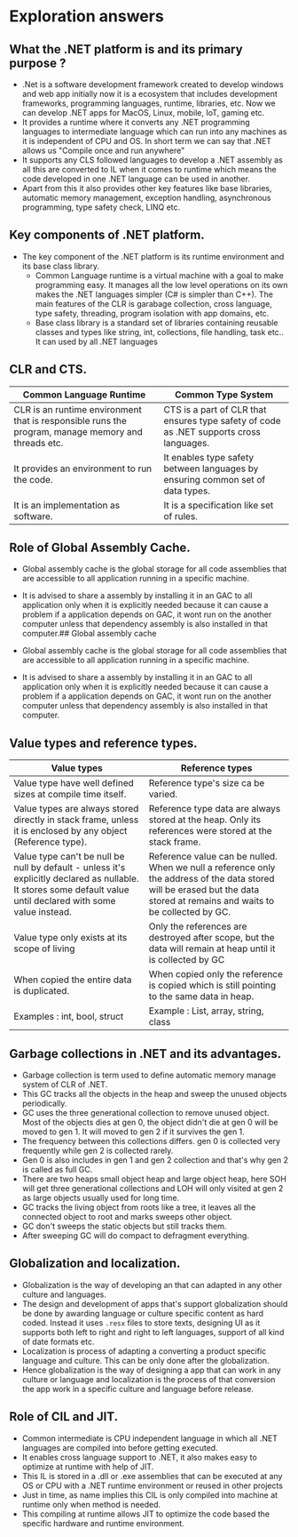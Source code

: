 ﻿# Exploration answers

## What the .NET platform is and its primary purpose ?
 
* .Net is a software development framework created to develop windows and web app initially now it is a ecosystem that includes development frameworks, programming languages, runtime, libraries, etc. Now we can develop .NET apps for MacOS, Linux, mobile, IoT, gaming etc.
* It provides a runtime where it converts any .NET  programming languages to intermediate language which can run into any machines as it is independent of CPU and OS. In short term we can say that .NET allows us "Compile once and run anywhere"
* It supports any CLS followed languages to develop a .NET assembly as all this are converted to IL when it comes to runtime which means the code developed in one .NET language can be used in another.
* Apart from this it also provides other key features like base libraries, automatic memory management, exception handling, asynchronous programming, type safety check, LINQ etc.
 
 
## Key components of .NET platform.
 
* The key component of the .NET platform is its runtime environment and its base class library.
  * Common Language runtime is a virtual machine with a goal to make programming easy. It manages all the low level operations on its own makes the .NET languages simpler (C# is simpler than C++). The main features of the CLR is garabage collection, cross language, type safety, threading, program isolation with app domains, etc.
  * Base class library is a standard set of libraries containing reusable classes and types like string, int, collections, file handling, task etc.. It can used by all .NET languages


## CLR and CTS.
 
| Common Language Runtime                                                                            | Common Type System                                                                      |
| -------------------------------------------------------------------------------------------------- | --------------------------------------------------------------------------------------- |
| CLR is an runtime environment that is responsible runs the program, manage memory and threads etc. | CTS is a part of CLR that ensures type safety of code as .NET supports cross languages. |
| It provides an environment to run the code.                                                        | It enables type safety between languages by ensuring common set of data types.          |
| It is an implementation as software.                                                               | It is a specification like set of rules.                                                |
 

 ## Role of Global Assembly Cache.
 
* Global assembly cache is the global storage for all code assemblies that are accessible to all application running in a specific machine.
* It is advised to share a assembly by installing it in an GAC to all application only when it is explicitly needed because it can cause a problem if a application depends on GAC, it wont run on the another computer unless that dependency assembly is also installed in that computer.## Global assembly cache
 
* Global assembly cache is the global storage for all code assemblies that are accessible to all application running in a specific machine.
* It is advised to share a assembly by installing it in an GAC to all application only when it is explicitly needed because it can cause a problem if a application depends on GAC, it wont run on the another computer unless that dependency assembly is also installed in that computer.


## Value types and reference types.
 
| Value types                                                                                                                                                      | Reference types                                                                                                                                                           |
| ---------------------------------------------------------------------------------------------------------------------------------------------------------------- | ------------------------------------------------------------------------------------------------------------------------------------------------------------------------- |
| Value type have well defined sizes at compile time itself.                                                                                                       | Reference type's size ca be varied.                                                                                                                                       |
| Value types are always stored directly in stack frame, unless it is enclosed by any object (Reference type).                                                     | Reference type data are always stored at the heap. Only its references were stored at the stack frame.                                                                    |
| Value type can't be null be null by default -  unless it's explicitly declared as nullable. It stores some default value until declared with some value instead. | Reference value can be nulled. When we null a reference only the address of the data stored will be erased but the data stored at remains and waits to be collected by GC.|
| Value type only exists at its scope of living																													   | Only the references are destroyed after scope, but the data will remain at heap until it is collected by GC															   |
| When copied the entire data is duplicated.                                                                                                                       | When copied only the reference is copied which is still pointing to the same data in heap.                                                                                |
| Examples : int, bool, struct                                                                                                                                     | Example : List, array, string, class                                                                                                                                      |
 
## Garbage collections in .NET and its advantages.
* Garbage collection is term used to define automatic memory manage system of CLR of .NET.
* This GC tracks all the objects in the heap and sweep the unused objects periodically. 
* GC uses the three generational collection to remove unused object. Most of the objects dies at gen 0, the object didn't die at gen 0 will be moved to gen 1. It will moved to gen 2 if it survives the gen 1.
* The frequency between this collections differs. gen 0 is collected very frequently while gen 2 is collected rarely.
* Gen 0 is also includes in gen 1 and gen 2 collection and that's why gen 2 is called as full GC.
* There are two heaps small object heap and large object heap, here SOH will get three generational collections and LOH will only visited at gen 2 as large objects usually used for long time.
* GC tracks the living object from roots like a tree, it leaves all the connected object to root and marks sweeps other object.
* GC don't sweeps the static objects but still tracks them.
* After sweeping GC will do compact to defragment everything.

## Globalization and localization.
 
* Globalization is the way of developing an that can adapted in any other culture and languages.
* The design and development of apps that's support globalization should be done by awarding language or culture specific content as hard coded. Instead it uses `.resx` files to store texts, designing UI as it supports both left to right and right to left languages, support of all kind of date formats etc.
* Localization is process of adapting a converting a product specific language and culture. This can be only done after the globalization.
* Hence globalization is the way of designing a app that can work in any culture or language and localization is the process of that conversion the app work in a specific culture and language before release.
 
 ## Role of CIL and JIT.
 
* Common intermediate is CPU independent language in which all .NET languages are compiled into before getting executed.
* It enables cross language support to .NET, it also makes easy to optimize at runtime with help of JIT.
* This IL is stored in a .dll or .exe assemblies that can be executed at any OS or CPU with a .NET runtime environment or reused in other projects
* Just in time, as name implies this CIL is only compiled into machine at runtime only when method is needed.
* This compiling at runtime allows JIT to optimize the code based the specific hardware and runtime environment.
 
 